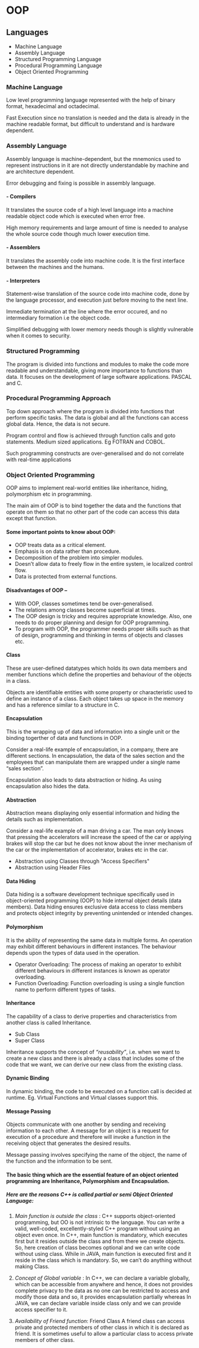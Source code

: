 # OOP

## Languages

- Machine Language
- Assembly Language
- Structured Programming Language
- Procedural Programming Language
- Object Oriented Programming

### Machine Language

Low level programming language represented with the help of binary format, hexadecimal and octadecimal.

Fast Execution since no translation is needed and the data is already in the machine readable format, but difficult to understand and is hardware dependent.

### Assembly Language

Assembly language is machine-dependent, but the mnemonics used to represent instructions in it are not directly understandable by machine and are architecture dependent.

Error debugging and fixing is possible in assembly language.

#### - Compilers
  
  It translates the source code of a high level language into a machine readable object code which is executed when error free.

  High memory requirements and large amount of time is needed to analyse the whole source code though much lower execution time.

#### - Assemblers
  
  It translates the assembly code into machine code. It is the first interface between the machines and the humans. 

#### - Interpreters
  
  Statement-wise translation of the source code into machine code, done by the language processor, and execution just before moving to the next line.
  
  Immediate termination at the line where the error occured, and no intermediary formation i.e the object code.
  
  Simplified debugging with lower memory needs though is slightly vulnerable when it comes to security.


### Structured Programming

The program is divided into functions and modules to make the code more readable and understandable, giving more importance to functions than data. It focuses on the development of large software applications. PASCAL and C.

### Procedural Programming Approach

Top down approach where the program is divided into functions that perform specific tasks. The data is global and all the functions can access global data. Hence, the data is not secure.

Program control and flow is achieved through function calls and goto statements. Medium sized applications. Eg FOTRAN and COBOL. 

Such programming constructs are over-generalised and do not correlate with real-time applications

### Object Oriented Programming

OOP aims to implement real-world entities like inheritance, hiding, polymorphism etc in programming. 

The main aim of OOP is to bind together the data and the functions that operate on them so that no other part of the code can access this data except that function.

#### Some important points to know about OOP:

- OOP treats data as a critical element.
- Emphasis is on data rather than procedure.
- Decomposition of the problem into simpler modules.
- Doesn’t allow data to freely flow in the entire system, ie localized control flow.
- Data is protected from external functions.

#### Disadvantages of OOP –

- With OOP, classes sometimes tend be over-generalised.
- The relations among classes become superficial at times.
- The OOP design is tricky and requires appropriate knowledge. Also, one needs to do proper planning and design for OOP programming.
- To program with OOP, the programmer needs proper skills such as that of design, programming and thinking in terms of objects and classes etc.

#### Class
These are user-defined datatypes which holds its own data members and member functions which define the properties and behaviour of the objects in a class.

Objects are identifiable entities with some property or characteristic used to define an instance of a class. Each object takes up space in the memory and has a reference similar to a structure in C.



#### Encapsulation
This is the wrapping up of data and information into a single unit or the binding togerther of data and functions in OOP.

Consider a real-life example of encapsulation, in a company, there are different sections. In encapsulation, the data of the sales section and the employees that can manipulate them are wrapped under a single name “sales section”.

Encapsulation also leads to data abstraction or hiding. As using encapsulation also hides the data.



#### Abstraction
Abstraction means displaying only essential information and hiding the details such as implementation.

Consider a real-life example of a man driving a car. The man only knows that pressing the accelerators will increase the speed of the car or applying brakes will stop the car but he does not know about the inner mechanism of the car or the implementation of accelerator, brakes etc in the car. 

- Abstraction using Classes through "Access Specifiers"
- Abstraction using Header Files



#### Data Hiding
Data hiding is a software development technique specifically used in object-oriented programming (OOP) to hide internal object details (data members). Data hiding ensures exclusive data access to class members and protects object integrity by preventing unintended or intended changes.



#### Polymorphism
It is the ability of representing the same data in multiple forms. An operation may exhibit different behaviours in different instances. The behaviour depends upon the types of data used in the operation.

- Operator Overloading: The process of making an operator to exhibit different behaviours in different instances is known as operator overloading.
- Function Overloading: Function overloading is using a single function name to perform different types of tasks. 



#### Inheritance
The capability of a class to derive properties and characteristics from another class is called Inheritance.

- Sub Class
- Super Class

Inheritance supports the concept of *“reusability”*, i.e. when we want to create a new class and there is already a class that includes some of the code that we want, we can derive our new class from the existing class.



#### Dynamic Binding
In dynamic binding, the code to be executed on a function call is decided at runtime. Eg. Virtual Functions and Virtual classes support this.



#### Message Passing
Objects communicate with one another by sending and receiving information to each other. A message for an object is a request for execution of a procedure and therefore will invoke a function in the receiving object that generates the desired results.

Message passing involves specifying the name of the object, the name of the function and the information to be sent.



#### The basic thing which are the essential feature of an object oriented programming are Inheritance, Polymorphism and Encapsulation. 

##### Here are the reasons C++ is called partial or semi Object Oriented Language:

1. *Main function is outside the class* : C++ supports object-oriented programming, but OO is not intrinsic to the language. You can write a valid, well-coded, excellently-styled C++ program without using an object even once.
In C++, main function is mandatory, which executes first but it resides outside the class and from there we create objects. So, here creation of class becomes optional and we can write code without using class.
While in JAVA, main function is executed first and it reside in the class which is mandatory. So, we can’t do anything without making Class. 

2. *Concept of Global variable* : In C++, we can declare a variable globally, which can be accessible from anywhere and hence, it does not provides complete privacy to the data as no one can be restricted to access and modify those data and so, it provides encapsulation partially whereas In JAVA, we can declare variable inside class only and we can provide access specifier to it.

3. *Availability of Friend function*: Friend Class A friend class can access private and protected members of other class in which it is declared as friend. It is sometimes useful to allow a particular class to access private members of other class.